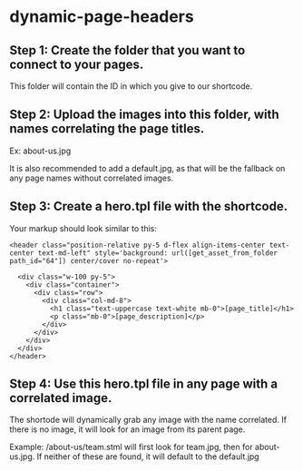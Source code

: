 # dynamic-page-headers

## Step 1: Create the folder that you want to connect to your pages.

This folder will contain the ID in which you give to our shortcode. 


## Step 2: Upload the images into this folder, with names correlating the page titles.

Ex: about-us.jpg

It is also recommended to add a default.jpg, as that will be the fallback on any page names without correlated images.

## Step 3: Create a hero.tpl file with the shortcode.

Your markup should look similar to this:

```
<header class="position-relative py-5 d-flex align-items-center text-center text-md-left" style='background: url([get_asset_from_folder path_id="64"]) center/cover no-repeat'>

  <div class="w-100 py-5">
    <div class="container">
      <div class="row">
        <div class="col-md-8">
          <h1 class="text-uppercase text-white mb-0">[page_title]</h1>
          <p class="mb-0">[page_description]</p>
        </div>
      </div>
    </div>
  </div>
</header> 
```
## Step 4: Use this hero.tpl file in any page with a correlated image.

The shortode will dynamically grab any image with the name correlated. If there is no image, it will look for an image from its parent page.

Example: /about-us/team.stml will first look for team.jpg, then for about-us.jpg. If neither of these are found, it will default to the default.jpg
